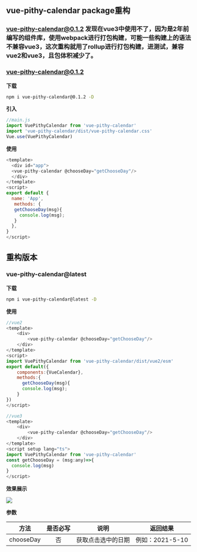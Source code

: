 ## vue-pithy-calendar package重构

### vue-pithy-calendar@0.1.2 发现在vue3中使用不了，因为是2年前编写的组件库，使用webpack进行打包构建，可能一些构建上的语法不兼容vue3，这次重构就用了rollup进行打包构建，进测试，兼容vue2和vue3，且包体积减少了。

### vue-pithy-calendar@0.1.2

**下载**

```bash
npm i vue-pithy-calendar@0.1.2 -D
```

**引入**
```js
//main.js
import VuePithyCalendar from 'vue-pithy-calendar'
import 'vue-pithy-calendar/dist/vue-pithy-calendar.css'
Vue.use(VuePithyCalendar)
```

**使用**
```js
<template>
  <div id="app">
  <vue-pithy-calendar @chooseDay="getChooseDay"/> 
  </div>
</template>
<script>
export default {
  name: 'App',
   methods: {
   getChooseDay(msg){
     console.log(msg);
   } 
  },
}
</script>
```


## 重构版本

### vue-pithy-calendar@latest

**下载**

```bash
npm i vue-pithy-calendar@latest -D
```

**使用**
```js
//vue2
<template>
    <div>
        <vue-pithy-calendar @chooseDay="getChooseDay"/>
    </div>
</template>
<script>
import VuePithyCalendar from 'vue-pithy-calendar/dist/vue2/esm'
export default({
    components:{VueCalendar},
    methods:{
      getChooseDay(msg){
      console.log(msg);
    }
})
</script>

```

```js
//vue3
<template>
    <div>
        <vue-pithy-calendar @chooseDay="getChooseDay"/>
    </div>
</template>
<script setup lang="ts">
import VuePithyCalendar from 'vue-pithy-calendar'
const getChooseDay = (msg:any)=>{
  console.log(msg)
}
</script>
```

**效果展示**

![](https://i.loli.net/2021/05/10/BpDkq5WRfTtgZlP.png)

**参数**

|   方法    | 是否必写 |        说明        |    返回结果     |
| :-------: | :------: | :----------------: | :-------------: |
| chooseDay |    否    | 获取点击选中的日期 | 例如：2021-5-10 |